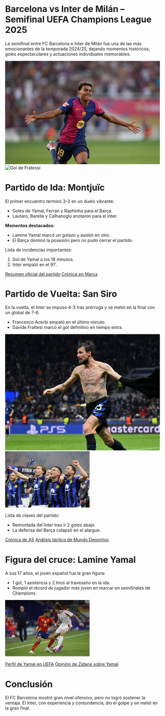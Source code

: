 # Barcelona vs Inter de Milán – Semifinal UEFA Champions League 2025

La semifinal entre FC Barcelona e Inter de Milán fue una de las más emocionantes de la temporada 2024/25, dejando momentos históricos, goles espectaculares y actuaciones individuales memorables.

![Lamine Yamal celebrando](17255296903852.webp)
![Gol de Fratessi](23e7a379-53b1-440f-b7bf-3d95f6560821.avif)

# Partido de Ida: Montjuïc

El primer encuentro terminó 3-3 en un duelo vibrante:

- Goles de Yamal, Ferran y Raphinha para el Barça.
- Lautaro, Barella y Calhanoglu anotaron para el Inter.

**Momentos destacados:**
- Lamine Yamal marcó un golazo y asistió en otro.
- El Barça dominó la posesión pero no pudo cerrar el partido.

Lista de incidencias importantes:
1. Gol de Yamal a los 18 minutos.
2. Inter empató en el 91'.

[Resumen oficial del partido](https://www.uefa.com/uefachampionsleague/news/028d-123456789abc/)
[Crónica en Marca](https://www.marca.com/futbol/champions-league/barcelona-vs-inter.html)

# Partido de Vuelta: San Siro

En la vuelta, el Inter se impuso 4-3 tras prórroga y se metió en la final con un global de 7-6.

- Francesco Acerbi empató en el último minuto.
- Davide Frattesi marcó el gol definitivo en tiempo extra.

![Acerbi tras su gol](acerbi.jpg_1528495089.webp)
![Inter celebra la clasificacion](download-1.jpg)

Lista de claves del partido:
- Remontada del Inter tras ir 2 goles abajo.
- La defensa del Barça colapsó en el alargue.

[Crónica de AS](https://as.com/futbol/champions/inter-barcelona-vuelta/)
[Análisis táctico de Mundo Deportivo](https://www.mundodeportivo.com/inter-barcelona-analisis.html)

# Figura del cruce: Lamine Yamal

A sus 17 años, el joven español fue la gran figura:

- 1 gol, 1 asistencia y 2 tiros al travesaño en la ida.
- Rompió el récord de jugador más joven en marcar en semifinales de Champions.

![Yamal en accion](download-2.jpg)

[Perfil de Yamal en UEFA](https://www.uefa.com/uefachampionsleague/clubs/players/2603938/)
[Opinión de Zidane sobre Yamal](https://www.lequipe.fr/football/lamine-yamal-zidane-declaraciones.html)

# Conclusión

El FC Barcelona mostró gran nivel ofensivo, pero no logró sostener la ventaja. El Inter, con experiencia y contundencia, dio el golpe y se metió en la gran final.
